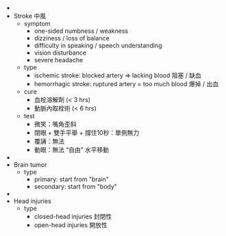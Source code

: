 -
- Stroke 中風
	- symptom
		- one-sided numbness / weakness
		- dizziness / loss of balance
		- difficulty in speaking / speech understanding
		- vision disturbance
		- severe headache
	- type
		- ischemic stroke: blocked artery => lacking blood 阻塞 / 缺血
		- hemorrhagic stroke: ruptured artery = too much blood 爆掉 / 出血
	- cure
		- 血栓溶解劑 (< 3 hrs)
		- 動脈內取栓術 (< 6 hrs)
	- test
		- 微笑：嘴角歪斜
		- 閉眼 + 雙手平舉 + 撐住10秒：單側無力
		- 覆誦：無法
		- 動眼：無法 “自由” 水平移動
-
- Brain tumor
	- type
		- primary:  start from "brain"
		- secondary:  start from "body"
-
- Head injuries
	- type
		- closed-head injuries 封閉性
		- open-head injuries 開放性